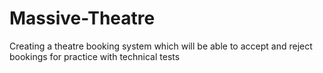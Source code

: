 Massive-Theatre
===============

Creating a theatre booking system which will be able to accept and reject bookings for practice with technical tests
